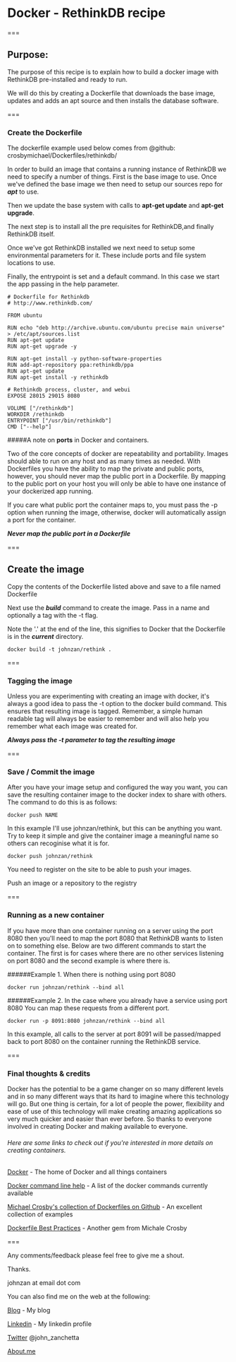 # Docker - RethinkDB recipe
===

## Purpose:
The purpose of this recipe is to explain how to build a docker image with RethinkDB pre-installed and ready to run. 

We will do this by creating a Dockerfile that downloads the base image, updates and adds an apt source and then installs the database software.

===

### Create the Dockerfile

The dockerfile example used below comes from @github: crosbymichael/Dockerfiles/rethinkdb/


In order to build an image that contains a running instance of RethinkDB we need to specify a number of things. First is the base image to use. Once we've defined the base image we then need to setup our sources repo for __*apt*__ to use.

  
Then we update the base system with calls to __apt-get update__ and __apt-get upgrade__.

The next step is to install all the pre requisites for RethinkDB,and finally RethinkDB itself.
  

Once we've got RethinkDB installed we next need to setup some environmental parameters for it. These include ports and file system locations to use.


Finally, the entrypoint is set and a default command. In this case we start the app passing in the help parameter.

<!-- Docker file from @github: crosbymichael/Dockerfiles/rethinkdb/ -->

    # Dockerfile for Rethinkdb 
    # http://www.rethinkdb.com/

    FROM ubuntu

    RUN echo "deb http://archive.ubuntu.com/ubuntu precise main universe" > /etc/apt/sources.list
    RUN apt-get update
    RUN apt-get upgrade -y

    RUN apt-get install -y python-software-properties
    RUN add-apt-repository ppa:rethinkdb/ppa
    RUN apt-get update
    RUN apt-get install -y rethinkdb

    # Rethinkdb process, cluster, and webui
    EXPOSE 28015 29015 8080

    VOLUME ["/rethinkdb"]
    WORKDIR /rethinkdb
    ENTRYPOINT ["/usr/bin/rethinkdb"]
    CMD ["--help"]


#####A note on __ports__ in Docker and containers. 

Two of the core concepts of docker are repeatability and portability. Images should able to run on any host and as many times as needed. With Dockerfiles you have the ability to map the private and public ports, however, you should never map the public port in a Dockerfile. By mapping to the public port on your host you will only be able to have one instance of your dockerized app running.

If you care what public port the container maps to, you must pass the -p option when running the image, otherwise, docker will automatically assign a port for the container.

__*Never map the public port in a Dockerfile*__

===


## Create the image

Copy the contents of the Dockerfile listed above and save to a file named Dockerfile

Next use the _**build**_ command to create the image.  Pass in a name and optionally a tag with the -t flag. 

Note the '.' at the end of the line, this signifies to Docker that the Dockerfile is in the _**current**_ directory.


    docker build -t johnzan/rethink .

===
### Tagging the image

Unless you are experimenting with creating an image with docker, it's always a good idea to  pass the -t option to the docker build command. This ensures that resulting image is tagged. Remember, a simple human readable tag will always be easier to remember and will also help you remember what each image was created for.

_**Always pass the -t parameter to tag the resulting image**_


===
### Save / Commit the image

After you have your image setup and configured the way you want, you can save the resulting container image to the docker index to share with others. The command to do this is as follows:

    docker push NAME

In this example I'll use johnzan/rethink, but this can be anything you want. Try to keep it simple and give the container image a meaningful name so others can recoginise what it is for.

    docker push johnzan/rethink 


You need to register on the site to be able to push your images.

Push an image or a repository to the registry

===
### Running as a new container
If you have more than one container running on a server using the port 8080 then you'll need to map the port 8080 that RethinkDB wants to listen on to something else. Below are two different commands to start the container. The first is for cases where there are no other services listening on port 8080 and the second example is where there is.



######Example 1. When there is nothing using port 8080

    docker run johnzan/rethink --bind all



######Example 2. In the case where you already have a service using port 8080
You can map these requests from a different port. 
 
    docker run -p 8091:8080 johnzan/rethink --bind all

In this example, all calls to the server at port 8091 will be passed/mapped back to port 8080 on the container running the RethinkDB service.


===
### Final thoughts & credits

Docker has the potential to be a game changer on so many different levels and in so many different ways that its hard to imagine where this technology will go. But one thing is certain, for a lot of people the power, flexibility and ease of use of this technology will make creating amazing applications so very much quicker and easier than ever before. So thanks to everyone involved in creating Docker and making available to everyone.

###### Here are some links to check out if you're interested in more details on creating containers.

[Docker](http://Docker.io) - The home of Docker and all things containers

[Docker command line help](http://docs.docker.io/en/latest/commandline/cli/) - A list of the docker commands currently available

[Michael Crosby's collection of Dockerfiles on Github](https://github.com/crosbymichael/Dockerfiles) - An excellent collection of examples

[Dockerfile Best Practices](http://crosbymichael.com/dockerfile-best-practices.html) - Another gem from Michale Crosby


===

Any comments/feedback please feel free to give me a shout.

Thanks.

johnzan at email dot com

You can also find me on the web at the following:

[Blog](http://johnzanchetta.wordpress.com) - My blog

[Linkedin](http://www.linkedin.com/in/johnzanchetta) - My linkedin profile

[Twitter](https://twitter.com/john_zanchetta) @john_zanchetta

[About.me](http://about.me/johnzan)




